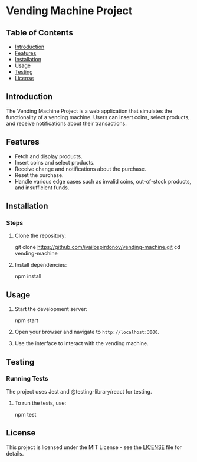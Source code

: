 # Vending Machine Project

## Table of Contents

- [Introduction](#introduction)
- [Features](#features)
- [Installation](#installation)
- [Usage](#usage)
- [Testing](#testing)
- [License](#license)

## Introduction

The Vending Machine Project is a web application that simulates the functionality of a vending machine. Users can insert coins, select products, and receive notifications about their transactions.

## Features

- Fetch and display products.
- Insert coins and select products.
- Receive change and notifications about the purchase.
- Reset the purchase.
- Handle various edge cases such as invalid coins, out-of-stock products, and insufficient funds.

## Installation

### Steps

1. Clone the repository:

   git clone https://github.com/ivailospirdonov/vending-machine.git
   cd vending-machine

2. Install dependencies:

   npm install

## Usage

1. Start the development server:

   npm start

2. Open your browser and navigate to `http://localhost:3000`.

3. Use the interface to interact with the vending machine.

## Testing

### Running Tests

The project uses Jest and @testing-library/react for testing.

1. To run the tests, use:

   npm test

## License

This project is licensed under the MIT License - see the [LICENSE](LICENSE) file for details.
